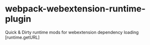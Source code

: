 # webpack-webextension-runtime-plugin
Quick &amp; Dirty runtime mods for webextension dependency loading [runtime.getURL]
